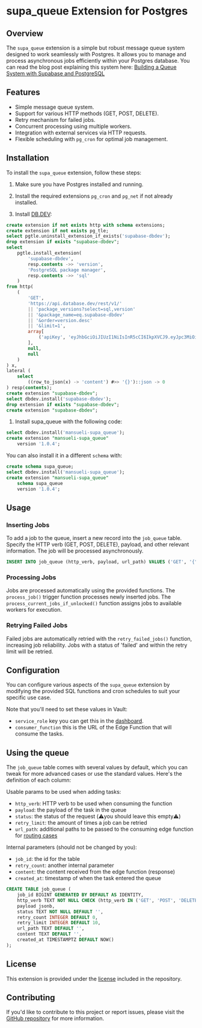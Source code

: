 # supa_queue Extension for Postgres

## Overview

The `supa_queue` extension is a simple but robust message queue system designed to work seamlessly with Postgres. It allows you to manage and process asynchronous jobs efficiently within your Postgres database.
You can read the blog post explaining this system here: [Building a Queue System with Supabase and PostgreSQL](https://blog.mansueli.com/building-a-queue-system-with-supabase-and-postgresql)

## Features

- Simple message queue system.
- Support for various HTTP methods (GET, POST, DELETE).
- Retry mechanism for failed jobs.
- Concurrent processing using multiple workers.
- Integration with external services via HTTP requests.
- Flexible scheduling with `pg_cron` for optimal job management.

## Installation

To install the `supa_queue` extension, follow these steps:

1. Make sure you have Postgres installed and running.

1. Install the required extensions `pg_cron` and `pg_net` if not already installed.

1. Install [DB.DEV](https://database.dev/installer):
```sql
create extension if not exists http with schema extensions;
create extension if not exists pg_tle;
select pgtle.uninstall_extension_if_exists('supabase-dbdev');
drop extension if exists "supabase-dbdev";
select
    pgtle.install_extension(
        'supabase-dbdev',
        resp.contents ->> 'version',
        'PostgreSQL package manager',
        resp.contents ->> 'sql'
    )
from http(
    (
        'GET',
        'https://api.database.dev/rest/v1/'
        || 'package_versions?select=sql,version'
        || '&package_name=eq.supabase-dbdev'
        || '&order=version.desc'
        || '&limit=1',
        array[
            ('apiKey', 'eyJhbGciOiJIUzI1NiIsInR5cCI6IkpXVCJ9.eyJpc3MiOiJzdXBhYmFzZSIsInJlZiI6InhtdXB0cHBsZnZpaWZyYndtbXR2Iiwicm9sZSI6ImFub24iLCJpYXQiOjE2ODAxMDczNzIsImV4cCI6MTk5NTY4MzM3Mn0.z2CN0mvO2No8wSi46Gw59DFGCTJrzM0AQKsu_5k134s')::http_header
        ],
        null,
        null
    )
) x,
lateral (
    select
        ((row_to_json(x) -> 'content') #>> '{}')::json -> 0
) resp(contents);
create extension "supabase-dbdev";
select dbdev.install('supabase-dbdev');
drop extension if exists "supabase-dbdev";
create extension "supabase-dbdev";
```

1. Install supa_queue with the following code:

```sql
select dbdev.install('mansueli-supa_queue');
create extension "mansueli-supa_queue"
    version '1.0.4';
```

You can also install it in a different `schema` with:

```sql
create schema supa_queue;
select dbdev.install('mansueli-supa_queue');
create extension "mansueli-supa_queue"
    schema supa_queue
    version '1.0.4';
```

## Usage

### Inserting Jobs

To add a job to the queue, insert a new record into the `job_queue` table. Specify the HTTP verb (GET, POST, DELETE), payload, and other relevant information. The job will be processed asynchronously.

```sql
INSERT INTO job_queue (http_verb, payload, url_path) VALUES ('GET', '{"key": "value"}', '/api/resource');
```

### Processing Jobs

Jobs are processed automatically using the provided functions. The `process_job()` trigger function processes newly inserted jobs. The `process_current_jobs_if_unlocked()` function assigns jobs to available workers for execution.

### Retrying Failed Jobs

Failed jobs are automatically retried with the `retry_failed_jobs()` function, increasing job reliability. Jobs with a status of 'failed' and within the retry limit will be retried.

## Configuration

You can configure various aspects of the `supa_queue` extension by modifying the provided SQL functions and cron schedules to suit your specific use case.

Note that you'll need to set these values in Vault:

 - `service_role` key you can get this in the [dashboard](https://supabase.com/dashboard/project/_/settings/api).
 - `consumer_function` this is the URL of the Edge Function that will consume the tasks.

## Using the queue

The `job_queue` table comes with several values by default, which you can tweak for more advanced cases or use the standard values.
Here's the definition of each column:

Usable params to be used when adding tasks:

 - `http_verb`: HTTP verb to be used when consuming the function
 - `payload`: the payload of the task in the queue
 - `status`: the status of the request (⚠️you should leave this empty⚠️)
 - `retry_limit`: the amount of times a job can be retried
 - `url_path`: additional paths to be passed to the consuming edge function for [routing cases](https://supabase.com/docs/guides/functions/routing)

Internal parameters (should not be changed by you):

 - `job_id`: the id for the table
 - `retry_count`: another internal parameter
 - `content`: the content received from the edge function (response)
 - `created_at`: timestamp of when the task entered the queue


```sql
CREATE TABLE job_queue (
    job_id BIGINT GENERATED BY DEFAULT AS IDENTITY,
    http_verb TEXT NOT NULL CHECK (http_verb IN ('GET', 'POST', 'DELETE')),
    payload jsonb,
    status TEXT NOT NULL DEFAULT '',
    retry_count INTEGER DEFAULT 0,
    retry_limit INTEGER DEFAULT 10,
    url_path TEXT DEFAULT '',
    content TEXT DEFAULT '',
    created_at TIMESTAMPTZ DEFAULT NOW()
);
```

## License

This extension is provided under the [license](https://github.com/mansueli/supa_queue/blob/master/LICENSE) included in the repository.

## Contributing

If you'd like to contribute to this project or report issues, please visit the [GitHub repository](https://github.com/mansueli/supa_queue) for more information.
